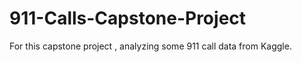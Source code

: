 # 911-Calls-Capstone-Project
For this capstone project , analyzing some 911 call data from Kaggle. 
